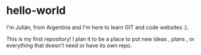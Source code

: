 # hello-world

I'm Julián, from Argentina and I'm here to learn GIT and code websites :).

This is my first repository! I plan it to be a place to put new ideas , plans , or everything that doesn't need or have its own repo.


